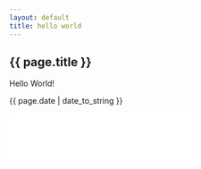 ```yaml
---
layout: default
title: hello world
---
```


<h2>{{ page.title }}</h2>

<p>Hello World! </p>

<p>{{ page.date | date_to_string }}</p>

<iframe frameborder="no" border="0" marginwidth="0" marginheight="0" width=330 height=86 src="//music.163.com/outchain/player?type=2&id=22822506&auto=1&height=66"></iframe>
